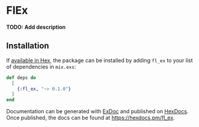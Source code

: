 # FlEx

**TODO: Add description**

## Installation

If [available in Hex](https://hex.pm/docs/publish), the package can be installed
by adding `fl_ex` to your list of dependencies in `mix.exs`:

```elixir
def deps do
  [
    {:fl_ex, "~> 0.1.0"}
  ]
end
```

Documentation can be generated with [ExDoc](https://github.com/elixir-lang/ex_doc)
and published on [HexDocs](https://hexdocs.pm). Once published, the docs can
be found at <https://hexdocs.pm/fl_ex>.

